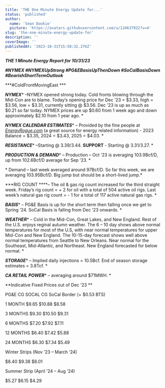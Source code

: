 ```yaml
---
title: 'THE One Minute Energy Update for...'
status: 'published'
author:
  name: 'Sean Dookie'
  picture: 'https://avatars.githubusercontent.com/u/124637922?v=4'
slug: 'the-one-minute-energy-update-for'
description: ''
coverImage: ''
publishedAt: '2023-10-31T15:58:32.276Z'
---
```


***THE 1 Minute Energy Report for 10/31/23***

***\#NYMEX #NYMEXUpStrong #PG&EBasisUpThenDown #SoCalBasisDown #BearishShortTermOutlook***

***\#ColdFrontMovingEast ***

***NYMEX**** –NYMEX opened strong today. Cold fronts blowing through the Mid-Con are to blame. Today’s opening price for Dec ‘23 = $3.33, high = $3.56, low = $3.31, currently sitting @ $3.56. Dec ’23 is up as much as $0.21 so far today. NYMEX prices are up $0.60 from 1 week ago and down approximately $2.10 from 1 year ago. *

***NYMEX CALENDAR ESTIMATES**** – Provided by the fine people at *[*EnergyRogue.com*](http://EnergyRogue.com)* (a great source for energy related information) - 2023 Balance = $3.35, 2024 = $3.43, 2025 = $4.03. *

***RESISTANCE**** –Starting @ $3.39/$3.44. ****SUPPORT**** \- Starting @ $3.31/$3.27. *

***PRODUCTION & DEMAND**** – Production – Oct ’23 is averaging 103.9Bcf/D, up from 102.6Bcf/D average for Sep ’23. *

* Demand – last week averaged around 97Bcf/D. So far this week, we are averaging 103.95Bcf/D. Big jump but should be a short-lived jump.*

***RIG COUNT ****– The oil & gas rig count increased for the third straight week. Friday’s rig count = + 2 for oil with a total of 504 active oil rigs. Last week’s natural gas rig count = - 1 for a total of 117 active natural gas rigs. *

***BASIS**** – PG&E Basis is up for the short term then falling once we get to Spring ’24. SoCal Basis is falling from Dec ’23 onwards. *

***WEATHER**** – Cold in the Mid-Con, Great Lakes, and New England. Rest of the U.S. enjoys reginal autumn weather. The 6 – 10 day shows above normal temperatures for most of the U.S, with near normal temperatures for upper Mid-Con and New England. The 10-15-day forecast shows well above normal temperatures from Seattle to New Orleans. Near normal for the Southeast, Mid-Atlantic, and Northeast. New England forecasted for below normal. *

***STORAGE**** – Implied daily injections = 10.5Bcf. End of season storage estimates = 3.8Tcf. *

***CA RETAIL POWER**** – averaging around $71MWH. *

**Indicative Fixed Prices out of Dec ‘23 **

PG&E CG SOCAL CG SoCal Border (+ $0.53 BTS)

1 MONTH $9.65 $10.88 $8.58

3 MONTHS $9.30 $10.50 $9.31

6 MONTHS $7.20 $7.92 $7.11

12 MONTHS $6.40 $7.42 $5.88

24 MONTHS $6.30 $7.34 $5.49

Winter Strips (Nov ’23 – March ‘24)

$8.40 $9.38 $8.01

Summer Strip (April ’24 – Aug ‘24)

$5.27 $6.15 $4.29


